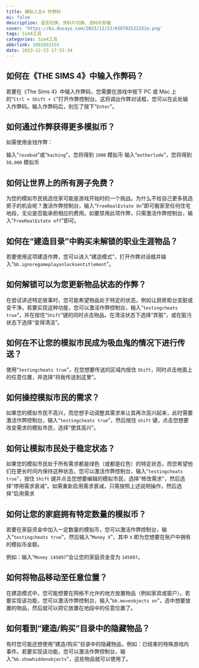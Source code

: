 ```yaml
---
title: 模拟人生4 作弊码
ai: false
description: 语言切换，资料片切换，资料片卸载
cover: 'https://bu.dusays.com/2023/12/23/658702522252e.png'
tags: Sim4工具
categories: Sim4工具
abbrlink: 2881663155
date: 2023-12-23 17:52:34
---
```


## 如何在《THE SIMS 4》中输入作弊码？
若要在《The Sims 4》中输入作弊码，您需要在游戏中按下 PC 或 Mac 上的“`Ctrl + Shift + C`”打开作弊控制台。这将调出作弊对话框，您可以在此处输入作弊码。输入作弊码后，别忘了按下“`Enter`”。

## 如何通过作弊获得更多模拟币？
如需使用金钱作弊：

输入“`rosebud`”或“`kaching`”，您将得到 `1000` 模拟币
输入“`motherlode`”，您将得到 `50,000` 模拟币

## 如何让世界上的所有房子免费？
为您的模拟市民挑选住家可能是游戏开始时的一个挑战。为什么不给自己更多挑选房子的机会呢？激活作弊控制台，输入“`FreeRealEstate On`”即可搬家至任何住宅地段，无论是否能承担相应的费用。如要禁用此项作弊，只需激活作弊控制台，输入“`FreeRealEstate off`”即可。

## 如何在“建造目录”中购买未解锁的职业生涯物品？
若要使用这项建造作弊，您可以进入“建造模式”，打开作弊对话框并输入“`bb.ignoregameplayunlocksentitlement`”。

## 如何解锁可以为您更新物品状态的作弊？
在尝试讲述特定故事时，您可能希望物品处于特定的状态，例如让厨房柜台变脏或变干净。若要实现这种功能，您可以激活作弊控制台，输入“`testingcheats true`”，并在按住“`Shift`”键的同时点击物品，在清洁状态下选择“弄脏”，或在脏污状态下选择“变得清洁”。

## 如何在不让您的模拟市民成为吸血鬼的情况下进行传送？
使用“`testingcheats true`”，在您想要传送的区域内按住 `Shift`，同时点击地面上的任意位置，并选择“将我传送到这里”。

## 如何操控模拟市民的需求？
如果您的模拟市民不高兴，而您想手动调整其需求来让其再次高兴起来，此时需要激活作弊控制台，输入“`testingcheats true`”，然后按住 `shift` 键，点击您想要改变需求的模拟市民，选择“使其高兴”。

## 如何让模拟市民处于稳定状态？
如果您的模拟市民处于所有需求都是绿色（或都是红色）的特定状态，而您希望他们在更长时间内保持这种状态，您可以激活作弊控制台，输入“`testingcheats true`”，按住 `Shift` 键并点击您想要编辑的模拟市民，选择“修改需求"，然后选择“停用需求衰减”。如需重新启用需求衰减，只需按照上述说明操作，然后选择“启用需求


 
## 如何让您的家庭拥有特定数量的模拟币？
若要在家庭资金中加入一定数量的模拟币，您可以激活作弊控制台，输入“`testingcheats true`”，然后输入“`Money X`”，其中 `X` 即为您想要在账户中拥有的模拟币金额。

例如：输入“`Money 145897`”会让您的家庭资金变为 `145897`。

 
## 如何将物品移动至任意位置？
在建造模式中，您可能想要在网格不允许的地方放置物品（例如家具或窗户）。若要实现该功能，您可以激活作弊控制台，输入“`bb.moveobjects on`”，选中想要放置的物品，然后就可以把它放置在地段中的任意位置了。

 
## 如何看到“建造/购买”目录中的隐藏物品？
有时您可能还想使用“建造/购买”目录中的隐藏物品，例如：已结束的特殊游戏内事件。若要实现该功能，您可以激活作弊控制台，输入“`bb.showhiddenobjects`”，这些物品就可以使用了。
 